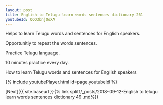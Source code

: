 ```yaml
---
layout: post
title: English to Telugu learn words sentences dictionary 261 
youtubeId: QQO3bnjOoXA
---
```

 
 
Helps to learn Telugu words and sentences for English speakers.

Opportunitiy to repeat the words sentences. 

Practice Telugu language. 
 
10 minutes practice every day. 
 
How to learn Telugu words and sentences for English speakers 
 
{% include youtubePlayer.html id=page.youtubeId %}
 
 
[Next]({{ site.baseurl }}{% link  split1/_posts/2018-09-12-English to telugu learn words sentences dictionary 49 .md%})
 
